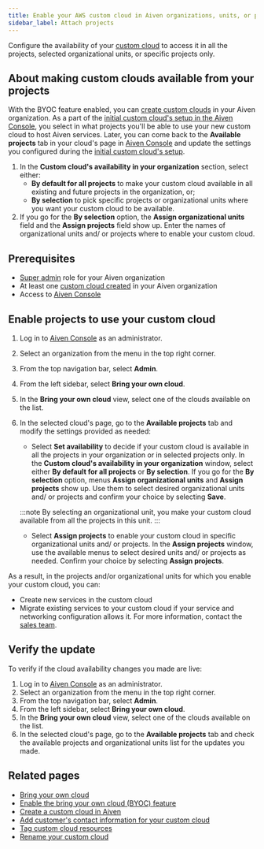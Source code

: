 ```yaml
---
title: Enable your AWS custom cloud in Aiven organizations, units, or projects
sidebar_label: Attach projects
---
```


Configure the availability of your [custom cloud](/docs/platform/concepts/byoc) to access
it in all the projects, selected organizational units, or specific projects only.

## About making custom clouds available from your projects

With the BYOC feature enabled, you can
[create custom clouds](/docs/platform/howto/byoc/create-custom-cloud) in your Aiven
organization. As a part of the
[initial custom cloud's setup in the Aiven Console](/docs/platform/howto/byoc/create-custom-cloud),
you select in what projects you'll be able to use your new custom cloud to host Aiven
services. Later, you can come back to the **Available projects** tab in your
cloud's page in [Aiven Console](https://console.aiven.io/) and update
the settings you configured during the
[initial custom cloud's setup](/docs/platform/howto/byoc/create-custom-cloud).

1.  In the **Custom cloud's availability in your organization**
    section, select either:
    -   **By default for all projects** to make your custom cloud
        available in all existing and future projects in the
        organization, or;
    -   **By selection** to pick specific projects or organizational
        units where you want your custom cloud to be available.
1.  If you go for the **By selection** option, the **Assign
    organizational units** field and the **Assign projects** field show
    up. Enter the names of organizational units and/ or projects where to enable your
    custom cloud.

## Prerequisites

-   [Super admin](/docs/platform/howto/make-super-admin) role for your Aiven organization
-   At least one
    [custom cloud created](/docs/platform/howto/byoc/create-custom-cloud) in your Aiven
    organization
-   Access to [Aiven Console](https://console.aiven.io/)

## Enable projects to use your custom cloud

1.  Log in to [Aiven Console](https://console.aiven.io/) as an
    administrator.
1.  Select an organization from the menu in the top right corner.
1.  From the top navigation bar, select **Admin**.
1.  From the left sidebar, select **Bring your own cloud**.
1.  In the **Bring your own cloud** view, select one of the clouds
    available on the list.
1.  In the selected cloud's page, go to the **Available
    projects** tab and modify the settings provided as needed:

    -   Select **Set availability** to decide if your custom cloud is
        available in all the projects in your organization or in
        selected projects only. In the **Custom cloud's availability in
        your organization** window, select either **By default for all
        projects** or **By selection**. If you go for the **By
        selection** option, menus **Assign organizational
        units** and **Assign projects** show up. Use them to select
        desired organizational units and/ or projects and confirm your
        choice by selecting **Save**.

    :::note
    By selecting an organizational unit, you make your custom cloud
    available from all the projects in this unit.
    :::

    -   Select **Assign projects** to enable your custom cloud in
        specific organizational units and/ or projects. In the **Assign
        projects** window, use the available menus to select
        desired units and/ or projects as needed. Confirm your choice by
        selecting **Assign projects**.

As a result, in the projects and/or organizational units for which you enable your
custom cloud, you can:

- Create new services in the custom cloud
- Migrate existing services to your custom cloud if your service and networking
  configuration allows it. For more information, contact the
  [sales team](mailto:sales@aiven.io).

## Verify the update

To verify if the cloud availability changes you made are live:

1.  Log in to [Aiven Console](https://console.aiven.io/) as an
    administrator.
1.  Select an organization from the menu in the top right corner.
1.  From the top navigation bar, select **Admin**.
1.  From the left sidebar, select **Bring your own cloud**.
1.  In the **Bring your own cloud** view, select one of the clouds
    available on the list.
1.  In the selected cloud's page, go to the **Available
    projects** tab and check the available projects and organizational
    units list for the updates you made.

## Related pages

-   [Bring your own cloud](/docs/platform/concepts/byoc)
-   [Enable the bring your own cloud (BYOC) feature](/docs/platform/howto/byoc/enable-byoc)
-   [Create a custom cloud in Aiven](/docs/platform/howto/byoc/create-custom-cloud)
-   [Add customer's contact information for your custom cloud](/docs/platform/howto/byoc/add-customer-info-custom-cloud)
-   [Tag custom cloud resources](/docs/platform/howto/byoc/tag-custom-cloud-resources)
-   [Rename your custom cloud](/docs/platform/howto/byoc/rename-custom-cloud)
